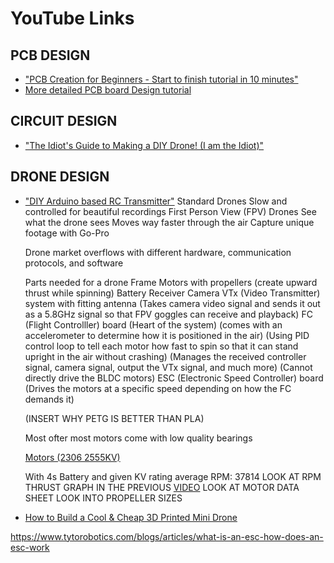 # YouTube Links

## PCB DESIGN
* ["PCB Creation for Beginners - Start to finish tutorial in 10 minutes"](https://www.youtube.com/watch?v=MsdJgEinb34&ab_channel=TheHookUp)
* [More detailed PCB board Design tutorial](https://www.youtube.com/watch?v=_x2fzKEjUGQ&list=PLXvLToQzgzdea0sQXmpY8k4tfiXpkYIwO)

## CIRCUIT DESIGN

* ["The Idiot's Guide to Making a DIY Drone! (I am the Idiot)"](https://www.youtube.com/watch?v=DeSDjjicGWY&ab_channel=GreatScott%21)

## DRONE DESIGN

* ["DIY Arduino based RC Transmitter"](https://www.youtube.com/watch?v=-BDCmwNssiw&ab_channel=HowToMechatronics)
  Standard Drones
  Slow and controlled for beautiful recordings
  First Person View (FPV) Drones
  See what the drone sees
  Moves way faster through the air
  Capture unique footage with Go-Pro

  Drone market overflows with different hardware, communication protocols, and software

  Parts needed for a drone
  Frame
  Motors with propellers (create upward thrust while spinning)
  Battery
  Receiver
  Camera
  VTx (Video Transmitter) system with fitting antenna (Takes camera video signal and sends it out as a 5.8GHz signal so that FPV goggles can receive and playback)
  FC (Flight Controlller) board (Heart of the system) (comes with an accelerometer to determine how it is positioned in the air) (Using PID control loop to tell each motor how fast to spin so that it can stand upright in the air without crashing) (Manages the received controller signal, camera signal, output the VTx signal, and much more) (Cannot directly drive the BLDC motors)
  ESC (Electronic Speed Controller) board (Drives the motors at a specific speed depending on how the FC demands it)

  (INSERT WHY PETG IS BETTER THAN PLA)

  Most ofter most motors come with low quality bearings

  [Motors (2306 2555KV)](https://www.aliexpress.us/item/3256804448550440.html?aff_fcid=8eebaad1fca348819ce8390061ff89d0-1698265407032-07186-_Dl3tc4b&tt=CPS_NORMAL&aff_fsk=_Dl3tc4b&aff_platform=shareComponent-detail&sk=_Dl3tc4b&aff_trace_key=8eebaad1fca348819ce8390061ff89d0-1698265407032-07186-_Dl3tc4b&terminal_id=2d4f1d18014545ea9b4db8b1e8f0c190&afSmartRedirect=y&gatewayAdapt=glo2usa4itemAdapt)

  With 4s Battery and given KV rating average RPM: 37814
  LOOK AT RPM THRUST GRAPH IN THE PREVIOUS [VIDEO](https://www.youtube.com/watch?v=3dArEoLOvzI)
  LOOK AT MOTOR DATA SHEET
  LOOK INTO PROPELLER SIZES
  




* [How to Build a Cool & Cheap 3D Printed Mini Drone](https://www.youtube.com/watch?v=gpKcrYcMFKM)



https://www.tytorobotics.com/blogs/articles/what-is-an-esc-how-does-an-esc-work
